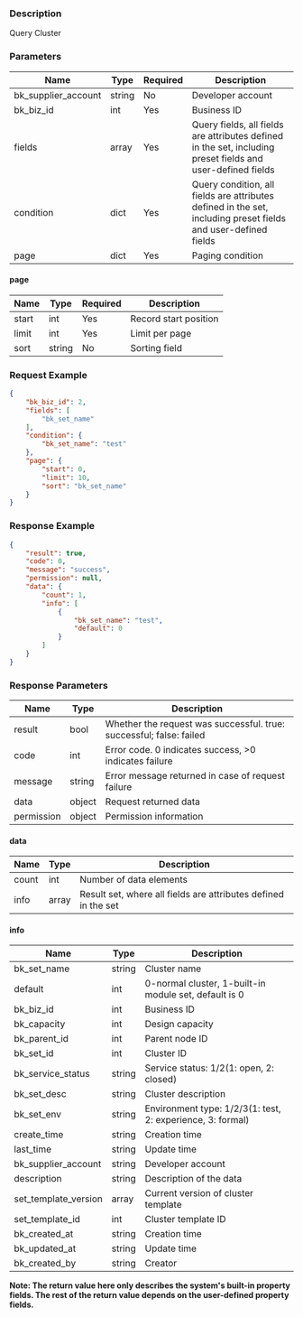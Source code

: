 ### Description

Query Cluster

### Parameters

| Name                | Type   | Required | Description                                                                                                    |
|---------------------|--------|----------|----------------------------------------------------------------------------------------------------------------|
| bk_supplier_account | string | No       | Developer account                                                                                              |
| bk_biz_id           | int    | Yes      | Business ID                                                                                                    |
| fields              | array  | Yes      | Query fields, all fields are attributes defined in the set, including preset fields and user-defined fields    |
| condition           | dict   | Yes      | Query condition, all fields are attributes defined in the set, including preset fields and user-defined fields |
| page                | dict   | Yes      | Paging condition                                                                                               |

#### page

| Name  | Type   | Required | Description           |
|-------|--------|----------|-----------------------|
| start | int    | Yes      | Record start position |
| limit | int    | Yes      | Limit per page        |
| sort  | string | No       | Sorting field         |

### Request Example

```json
{
    "bk_biz_id": 2,
    "fields": [
        "bk_set_name"
    ],
    "condition": {
        "bk_set_name": "test"
    },
    "page": {
        "start": 0,
        "limit": 10,
        "sort": "bk_set_name"
    }
}
```

### Response Example

```json
{
    "result": true,
    "code": 0,
    "message": "success",
    "permission": null,
    "data": {
        "count": 1,
        "info": [
            {
                "bk_set_name": "test",
                "default": 0
            }
        ]
    }
}
```

### Response Parameters

| Name       | Type   | Description                                                         |
|------------|--------|---------------------------------------------------------------------|
| result     | bool   | Whether the request was successful. true: successful; false: failed |
| code       | int    | Error code. 0 indicates success, >0 indicates failure               |
| message    | string | Error message returned in case of request failure                   |
| data       | object | Request returned data                                               |
| permission | object | Permission information                                              |

#### data

| Name  | Type  | Description                                                    |
|-------|-------|----------------------------------------------------------------|
| count | int   | Number of data elements                                        |
| info  | array | Result set, where all fields are attributes defined in the set |

#### info

| Name                 | Type   | Description                                                |
|----------------------|--------|------------------------------------------------------------|
| bk_set_name          | string | Cluster name                                               |
| default              | int    | 0-normal cluster, 1-built-in module set, default is 0      |
| bk_biz_id            | int    | Business ID                                                |
| bk_capacity          | int    | Design capacity                                            |
| bk_parent_id         | int    | Parent node ID                                             |
| bk_set_id            | int    | Cluster ID                                                 |
| bk_service_status    | string | Service status: 1/2(1: open, 2: closed)                    |
| bk_set_desc          | string | Cluster description                                        |
| bk_set_env           | string | Environment type: 1/2/3(1: test, 2: experience, 3: formal) |
| create_time          | string | Creation time                                              |
| last_time            | string | Update time                                                |
| bk_supplier_account  | string | Developer account                                          |
| description          | string | Description of the data                                    |
| set_template_version | array  | Current version of cluster template                        |
| set_template_id      | int    | Cluster template ID                                        |
| bk_created_at        | string | Creation time                                              |
| bk_updated_at        | string | Update time                                                |
| bk_created_by        | string | Creator                                                    |

**Note: The return value here only describes the system's built-in property fields. The rest of the return value depends
on the user-defined property fields.**
